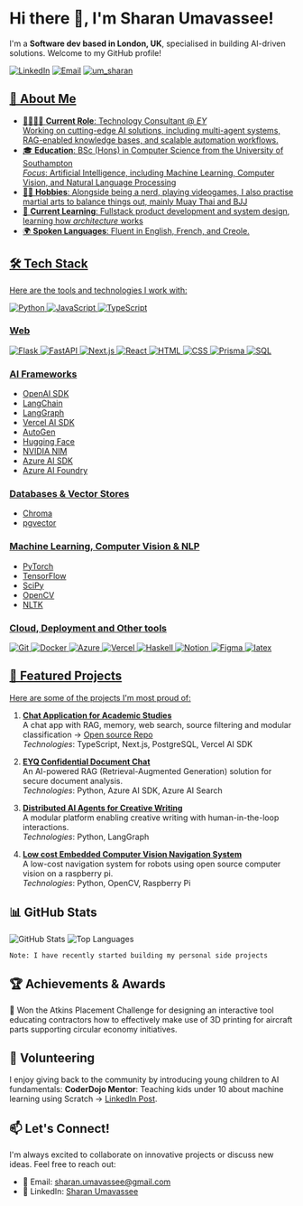 # Hi there 👋, I'm Sharan Umavassee!

I'm a **Software dev based in London, UK**, specialised in building AI-driven solutions. Welcome to my GitHub profile! 

[![LinkedIn](https://img.shields.io/badge/LinkedIn-0077B5?style=for-the-badge&logo=linkedin&logoColor=white)](https://www.linkedin.com/in/sharan-umavassee/)
[![Email](https://img.shields.io/badge/Email-D14836?style=for-the-badge&logo=gmail&logoColor=white)](mailto:sharan.umavassee@gmail.com)
<a href="https://twitter.com/um_sharan" target="blank"><img src="https://img.shields.io/twitter/follow/um_sharan?logo=twitter&style=for-the-badge" alt="um_sharan" />


## 👾 About Me
- 💼🧑🏾‍💻 **Current Role**: Technology Consultant @ *EY*  
  Working on cutting-edge AI solutions, including multi-agent systems, RAG-enabled knowledge bases, and scalable automation workflows.
- 🎓 **Education**: BSc (Hons) in Computer Science from the University of Southampton \
  *Focus*: Artificial Intelligence, including Machine Learning, Computer Vision, and Natural Language Processing
- 👾🥊 **Hobbies**: Alongside being a nerd, playing videogames, I also practise martial arts to balance things out, mainly Muay Thai and BJJ
- 🌱 **Current Learning**: Fullstack product development and system design, learning how *architecture* works
- 🌍 **Spoken Languages**: Fluent in English, French, and Creole.

<!-- ## ⬆ 𝚆𝚑𝚊𝚝 𝙸'𝚖 𝚞𝚙 𝚝𝚘
- 🔨 𝙸'𝚖 𝚌𝚞𝚛𝚛𝚎𝚗𝚝𝚕𝚢...
```yaml
- Working on PyTorch!
- Developing CharaChorder Zero, free cross-platform software-based CharaChorder experience.
```
-->

## 🛠️ Tech Stack
Here are the tools and technologies I work with:

![Python](https://skillicons.dev/icons?i=py)
![JavaScript](https://skillicons.dev/icons?i=js)
![TypeScript](https://skillicons.dev/icons?i=ts)

### **Web**
![Flask](https://skillicons.dev/icons?i=flask)
![FastAPI](https://skillicons.dev/icons?i=fastapi)
![Next.js](https://skillicons.dev/icons?i=nextjs)
![React](https://skillicons.dev/icons?i=react)
![HTML](https://skillicons.dev/icons?i=html)
![CSS](https://skillicons.dev/icons?i=css)
![Prisma](https://skillicons.dev/icons?i=prisma)
![SQL](https://skillicons.dev/icons?i=postgresql,mongodb)


### **AI Frameworks**
- OpenAI SDK
- LangChain
- LangGraph
- Vercel AI SDK
- AutoGen
- Hugging Face
- NVIDIA NIM
- Azure AI SDK
- Azure AI Foundry

### **Databases & Vector Stores**
- Chroma
- pgvector

### **Machine Learning, Computer Vision & NLP**
- PyTorch
- TensorFlow
- SciPy
- OpenCV
- NLTK

### **Cloud, Deployment and Other tools**
![Git](https://skillicons.dev/icons?i=git)
![Docker](https://skillicons.dev/icons?i=docker)
![Azure](https://skillicons.dev/icons?i=azure)
![Vercel](https://skillicons.dev/icons?i=vercel)
![Haskell](https://skillicons.dev/icons?i=haskell)
![Notion](https://skillicons.dev/icons?i=notion)
![Figma](https://skillicons.dev/icons?i=figma)
![latex](https://skillicons.dev/icons?i=latex)



## 🚀 Featured Projects
Here are some of the projects I'm most proud of:

1. [**Chat Application for Academic Studies**](https://study-chat-app.vercel.app)\
   A chat app with RAG, memory, web search, source filtering and modular classification -> [Open source Repo](https://github.com/sharan1303/study-chat-app)\
   *Technologies*: TypeScript, Next.js, PostgreSQL, Vercel AI SDK

2. [**EYQ Confidential Document Chat**](#)  
   An AI-powered RAG (Retrieval-Augmented Generation) solution for secure document analysis.\
   *Technologies*: Python, Azure AI SDK, Azure AI Search

4. [**Distributed AI Agents for Creative Writing**](#)  
   A modular platform enabling creative writing with human-in-the-loop interactions.\
   *Technologies*: Python, LangGraph

5. [**Low cost Embedded Computer Vision Navigation System**](https://github.com/sharan1303/raspberrypi-computer-vision-navigation-system)  
   A low-cost navigation system for robots using open source computer vision on a raspberry pi.  \
   *Technologies*: Python, OpenCV, Raspberry Pi



## 📊 GitHub Stats
![GitHub Stats](https://github-readme-stats.vercel.app/api?username=sharan1303&show_icons=true&theme=radical)
![Top Languages](https://github-readme-stats.vercel.app/api/top-langs/?username=sharan1303&layout=compact&theme=radical)

`Note: I have recently started building my personal side projects`




## 🏆 Achievements & Awards
🏅 Won the Atkins Placement Challenge for designing an interactive tool educating contractors how to effectively make use of 3D printing for aircraft parts supporting circular economy initiatives.


## 🤝 Volunteering
I enjoy giving back to the community by introducing young children to AI fundamentals:
**CoderDojo Mentor**: Teaching kids under 10 about machine learning using Scratch -> [LinkedIn Post](https://www.linkedin.com/posts/sharan-umavassee_ai-scratch-activity-7259172549115154432-UWzs?utm_source=share&utm_medium=member_desktop&rcm=ACoAAC3VoxEBrJ1_Etlo4YU3x07VHj3fio1Ks7U).



## 📫 Let's Connect!
I'm always excited to collaborate on innovative projects or discuss new ideas. Feel free to reach out:
- 📧 Email: sharan.umavassee@gmail.com
- 💼 LinkedIn: [Sharan Umavassee](https://www.linkedin.com/in/sharan-umavassee/)

